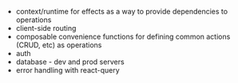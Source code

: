 - context/runtime for effects as a way to provide dependencies to operations
- client-side routing
- composable convenience functions for defining common actions (CRUD, etc) as operations
- auth
- database - dev and prod servers
- error handling with react-query
